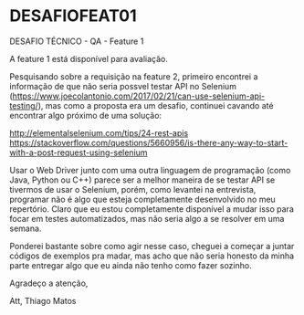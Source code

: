 # DESAFIOFEAT01
DESAFIO TÉCNICO - QA - Feature 1

A feature 1 está disponível para avaliação.

Pesquisando sobre a requisição na feature 2, primeiro encontrei a informação de que não seria possvel testar API no Selenium (https://www.joecolantonio.com/2017/02/21/can-use-selenium-api-testing/), mas como a proposta era um desafio, continuei cavando até encontrar algo próximo de uma solução:

http://elementalselenium.com/tips/24-rest-apis
https://stackoverflow.com/questions/5660956/is-there-any-way-to-start-with-a-post-request-using-selenium

Usar o Web Driver junto com uma outra linguagem de programação (como Java, Python ou C++) parece ser a melhor maneira de se testar API se tivermos de usar o Selenium, porém, como levantei na entrevista, programar não é algo que esteja completamente desenvolvido no meu repertório. Claro que eu estou completamente disponível a mudar isso para focar em testes automatizados, mas não seria algo a se resolver em uma semana. 

Ponderei bastante sobre como agir nesse caso, cheguei a começar a juntar códigos de exemplos pra madar, mas acho que não seria honesto da minha parte entregar algo que eu ainda não tenho como fazer sozinho.

Agradeço a atenção,

Att,
Thiago Matos
